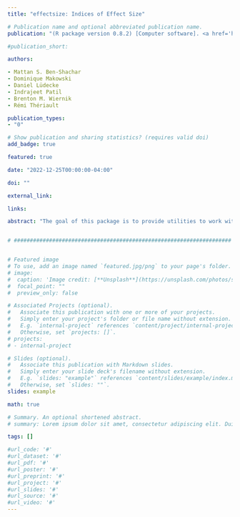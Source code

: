 ```yaml
---
title: "effectsize: Indices of Effect Size"

# Publication name and optional abbreviated publication name.
publication: "(R package version 0.8.2) [Computer software]. <a href='https://easystats.github.io/effectsize' target='_blank' rel='noopener noreferrer'>easystats.github.io/effectsize</a>"

#publication_short: 

authors:

- Mattan S. Ben-Shachar
- Dominique Makowski
- Daniel Lüdecke
- Indrajeet Patil
- Brenton M. Wiernik
- Rémi Thériault

publication_types:
- "0"

# Show publication and sharing statistics? (requires valid doi)
add_badge: true

featured: true

date: "2022-12-25T00:00:00-04:00"

doi: ""

external_link: 

links: 

abstract: "The goal of this package is to provide utilities to work with indices of effect size and standardized parameters, allowing computation and conversion of indices such as Cohen’s d, r, odds-ratios, etc."


# ####################################################################


# Featured image
# To use, add an image named `featured.jpg/png` to your page's folder. 
# image:
#  caption: 'Image credit: [**Unsplash**](https://unsplash.com/photos/s9CC2SKySJM)'
#  focal_point: ""
#  preview_only: false

# Associated Projects (optional).
#   Associate this publication with one or more of your projects.
#   Simply enter your project's folder or file name without extension.
#   E.g. `internal-project` references `content/project/internal-project/index.md`.
#   Otherwise, set `projects: []`.
# projects:
# - internal-project

# Slides (optional).
#   Associate this publication with Markdown slides.
#   Simply enter your slide deck's filename without extension.
#   E.g. `slides: "example"` references `content/slides/example/index.md`.
#   Otherwise, set `slides: ""`.
slides: example

math: true

# Summary. An optional shortened abstract.
# summary: Lorem ipsum dolor sit amet, consectetur adipiscing elit. Duis posuere tellus ac convallis placerat. Proin tincidunt magna sed ex sollicitudin condimentum.

tags: []

#url_code: '#'
#url_dataset: '#'
#url_pdf: '#'
#url_poster: '#'
#url_preprint: '#'
#url_project: '#'
#url_slides: '#'
#url_source: '#'
#url_video: '#'
---
```

